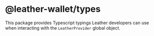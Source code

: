 # @leather-wallet/types

This package provides Typescript typings Leather developers can use when interacting with the `LeatherProvider` global object.

